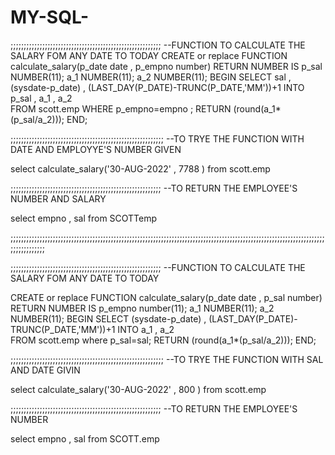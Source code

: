 # MY-SQL- 
;;;;;;;;;;;;;;;;;;;;;;;;;;;;;;;;;;;;;;;;;;;;;;;;;;;;;;;;;
--FUNCTION TO CALCULATE THE SALARY FOM ANY DATE TO TODAY 
CREATE or replace FUNCTION calculate_salary(p_date date , p_empno number) 
   RETURN  NUMBER
   IS 
   p_sal NUMBER(11);
   a_1 NUMBER(11);
   a_2 NUMBER(11);
   BEGIN 
      SELECT sal , (sysdate-p_date) , (LAST_DAY(P_DATE)-TRUNC(P_DATE,'MM'))+1 
      INTO  p_sal , a_1 , a_2  
      FROM scott.emp
      WHERE p_empno=empno ;
      RETURN (round(a_1*(p_sal/a_2))); 
    END;
    
;;;;;;;;;;;;;;;;;;;;;;;;;;;;;;;;;;;;;;;;;;;;;;;;;;;;;;;;;;
--TO TRYE THE FUNCTION WITH DATE AND EMPLOYYE'S NUMBER GIVEN

select calculate_salary('30-AUG-2022' , 7788 )
from scott.emp
    
;;;;;;;;;;;;;;;;;;;;;;;;;;;;;;;;;;;;;;;;;;;;;;;;;;;;;;;;;
--TO RETURN THE EMPLOYEE'S NUMBER AND SALARY

select empno , sal
from SCOTTemp

;;;;;;;;;;;;;;;;;;;;;;;;;;;;;;;;;;;;;;;;;;;;;;;;;;;;;;;;;;;;;;;;;;;;;;;;;;;;;;;;;;;;;;;;;;;;;;;;;;;;;;;;;;;;;;;;;;;;;;;;;;;;;;;;;;;;

;;;;;;;;;;;;;;;;;;;;;;;;;;;;;;;;;;;;;;;;;;;;;;;;;;;;;;;;;
--FUNCTION TO CALCULATE THE SALARY FOM ANY DATE TO TODAY

CREATE or replace FUNCTION calculate_salary(p_date date , p_sal number) 
   RETURN  NUMBER
   IS 
   p_empno number(11);
   a_1 NUMBER(11);
   a_2 NUMBER(11);
   BEGIN 
      SELECT  (sysdate-p_date) , (LAST_DAY(P_DATE)-TRUNC(P_DATE,'MM'))+1 
      INTO   a_1 , a_2  
      FROM scott.emp
      where p_sal=sal;
      RETURN (round(a_1*(p_sal/a_2))); 
    END;
    
;;;;;;;;;;;;;;;;;;;;;;;;;;;;;;;;;;;;;;;;;;;;;;;;;;;;;;;;;;
--TO TRYE THE FUNCTION WITH SAL AND DATE GIVIN

select calculate_salary('30-AUG-2022' , 800 )
from scott.emp
    
;;;;;;;;;;;;;;;;;;;;;;;;;;;;;;;;;;;;;;;;;;;;;;;;;;;;;;;;;
--TO RETURN THE EMPLOYEE'S NUMBER 

select empno , sal
from SCOTT.emp
